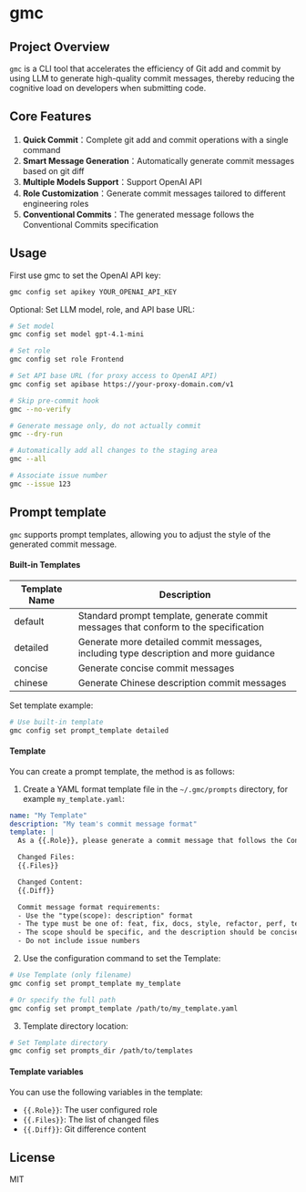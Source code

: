 # gmc

## Project Overview

`gmc` is a CLI tool that accelerates the efficiency of Git add and commit by using LLM to generate high-quality commit messages, thereby reducing the cognitive load on developers when submitting code.

## Core Features

1. **Quick Commit**：Complete git add and commit operations with a single command
2. **Smart Message Generation**：Automatically generate commit messages based on git diff
3. **Multiple Models Support**：Support OpenAI API
4. **Role Customization**：Generate commit messages tailored to different engineering roles
5. **Conventional Commits**：The generated message follows the Conventional Commits specification

## Usage

First use gmc to set the OpenAI API key:

```bash
gmc config set apikey YOUR_OPENAI_API_KEY
```

Optional: Set LLM model, role, and API base URL:

```bash
# Set model
gmc config set model gpt-4.1-mini

# Set role
gmc config set role Frontend

# Set API base URL (for proxy access to OpenAI API)
gmc config set apibase https://your-proxy-domain.com/v1

# Skip pre-commit hook
gmc --no-verify

# Generate message only, do not actually commit
gmc --dry-run

# Automatically add all changes to the staging area
gmc --all

# Associate issue number
gmc --issue 123
```

## Prompt template

`gmc` supports prompt templates, allowing you to adjust the style of the generated commit message.

#### Built-in Templates

| Template Name | Description                                         |
| -------- | -------------------------------------------- |
| default     | Standard prompt template, generate commit messages that conform to the specification |
| detailed     | Generate more detailed commit messages, including type description and more guidance |
| concise     | Generate concise commit messages                       |
| chinese     | Generate Chinese description commit messages                       |

Set template example:

```bash
# Use built-in template
gmc config set prompt_template detailed
```

#### Template

You can create a prompt template, the method is as follows:

1. Create a YAML format template file in the `~/.gmc/prompts` directory, for example `my_template.yaml`:

```yaml
name: "My Template"
description: "My team's commit message format"
template: |
  As a {{.Role}}, please generate a commit message that follows the Conventional Commits specification for the following Git changes:

  Changed Files:
  {{.Files}}

  Changed Content:
  {{.Diff}}

  Commit message format requirements:
  - Use the "type(scope): description" format
  - The type must be one of: feat, fix, docs, style, refactor, perf, test, chore
  - The scope should be specific, and the description should be concise
  - Do not include issue numbers
```

2. Use the configuration command to set the Template:

```bash
# Use Template (only filename)
gmc config set prompt_template my_template

# Or specify the full path
gmc config set prompt_template /path/to/my_template.yaml
```

3. Template directory location:

```bash
# Set Template directory
gmc config set prompts_dir /path/to/templates
```

#### Template variables

You can use the following variables in the template:

- `{{.Role}}`: The user configured role
- `{{.Files}}`: The list of changed files
- `{{.Diff}}`: Git difference content

## License

MIT
